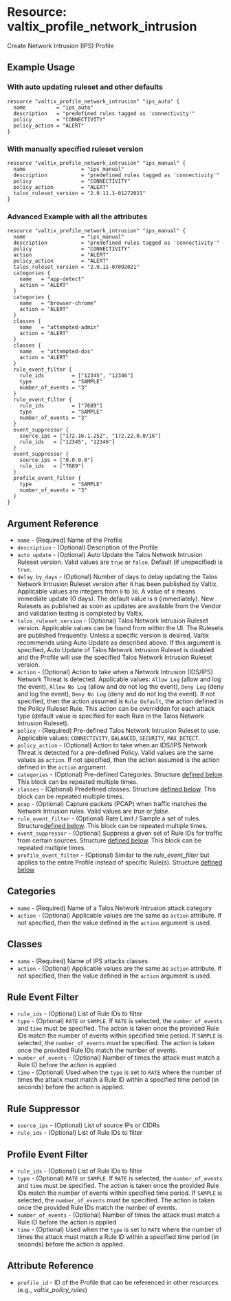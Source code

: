 # Resource: valtix_profile_network_intrusion
Create Network Intrusion (IPS) Profile

## Example Usage

### With auto updating ruleset and other defaults
```hcl
resource "valtix_profile_network_intrusion" "ips_auto" {
  name          = "ips_auto"
  description   = "predefined rules tagged as 'connectivity'"
  policy        = "CONNECTIVITY"
  policy_action = "ALERT"
}
```

### With manually specified ruleset version
```hcl
resource "valtix_profile_network_intrusion" "ips_manual" {
  name                  = "ips_manual"
  description           = "predefined rules tagged as 'connectivity'"
  policy                = "CONNECTIVITY"
  policy_action         = "ALERT"
  talos_ruleset_version = "2.9.11.1-01272021"
}
```

### Advanced Example with all the attributes
```hcl
resource "valtix_profile_network_intrusion" "ips_manual" {
  name                  = "ips_manual"
  description           = "predefined rules tagged as 'connectivity'"
  policy                = "CONNECTIVITY"
  action                = "ALERT"
  policy_action         = "ALERT"
  talos_ruleset_version = "2.9.11-07092021"
  categories {
    name   = "app-detect"
    action = "ALERT"
  }
  categories {
    name   = "browser-chrome"
    action = "ALERT"
  }
  classes {
    name   = "attempted-admin"
    action = "ALERT"
  }
  classes {
    name   = "attempted-dos"
    action = "ALERT"
  }
  rule_event_filter {
    rule_ids         = ["12345", "12346"]
    type             = "SAMPLE"
    number_of_events = "3"
  }
  rule_event_filter {
    rule_ids         = ["7689"]
    type             = "SAMPLE"
    number_of_events = "3"
  }
  event_suppressor {
    source_ips = ["172.16.1.252", "172.22.0.0/16"]
    rule_ids   = ["12345", "12346"]
  }
  event_suppressor {
    source_ips = ["0.0.0.0"]
    rule_ids   = ["7689"]
  }
  profile_event_filter {
    type             = "SAMPLE"
    number_of_events = "3"
  }
}
```

## Argument Reference
* `name` - (Required) Name of the Profile
* `description` - (Optional) Description of the Profile
* `auto_update` - (Optional) Auto Update the Talos Network Intrusion Ruleset version. Valid values are `true` or `false`.  Default (if unspecified) is `true`.
* `delay_by_days` - (Optional) Number of days to delay updating the Talos Network Intrusion Ruleset version after it has been published by Valtix. Applicable values are integers from `0` to `30`.  A value of `0` means immediate update (0 days). The default value is `0` (immediately). New Rulesets as published as soon as updates are available from the Vendor and validation testing is completed by Valtix.
* `talos_ruleset_version` - (Optional) Talos Network Intrusion Ruleset version. Applicable values can be found from within the UI. The Rulesets are published frequently. Unless a specific version is desired, Valtix recommends using Auto Update as described above. If this argument is specified, Auto Update of Talos Network Intrusion Ruleset is disabled and the Profile will use the specified Talos Network Intrusion Ruleset version.
* `action` - (Optional) Action to take when a Network Intrusion (IDS/IPS) Network Threat is detected. Applicable values: `Allow Log` (allow and log the event), `Allow No Log` (allow and do not log the event), `Deny Log` (deny and log the event), `Deny No Log` (deny and do not log the event). If not specified, then the action assumed is `Rule Default`, the action defined in the Policy Ruleset Rule. This action can be overridden for each attack type (default value is specified for each Rule in the Talos Network Intrusion Ruleset).
* `policy` - (Required) Pre-defined Talos Network Intrusion Ruleset to use. Applicable values: `CONNECTIVITY`, `BALANCED`, `SECURITY`, `MAX_DETECT`.
* `policy_action` - (Optional) Action to take when an IDS/IPS Network Threat is detected for a pre-defined Policy. Valid values are the same values as `action`. If not specified, then the action assumed is the action defined in the `action` argument.
* `categories` - (Optional) Pre-defined Categories. Structure [defined below](#categories). This block can be repeated multiple times.
* `classes` - (Optional) Predefined classes. Structure [defined below](#classes). This block can be repeated multiple times.
* `pcap` - (Optional) Capture packets (PCAP) when traffic matches the Network Intrusion rules.  Valid values are *true* or *false*.
* `rule_event_filter` - (Optional) Rate Limit / Sample a set of rules. Structure[defined below](#rule-event-filter). This block can be repeated multiple times.
* `event_suppressor` - (Optional) Suppress a given set of Rule IDs for traffic from certain sources. Structure [defined below](#event-suppressor). This block can be repeated multiple times.
* `profile_event_filter` - (Optional) Similar to the *rule_event_filter* but applies to the entire Profile instead of specific Rule(s).  Structure [defined below](#profile-event-filter)

## Categories
* `name` - (Required) Name of a Talos Network Intrusion attack category
* `action` - (Optional) Applicable values are the same as `action` attribute. If not specified, then the value defined in the `action` argument is used.

## Classes
* `name` - (Required) Name of IPS attacks classes
* `action` - (Optional) Applicable values are the same as `action` attribute. If not specified, then the value defined in the `action` argument is used.

## Rule Event Filter
* `rule_ids` - (Optional) List of Rule IDs to filter
* `type` - (Optional) `RATE` or `SAMPLE`. If `RATE` is selected, the `number_of_events` and `time` must be specified. The action is taken once the provided Rule IDs match the number of events within specified time period.  If `SAMPLE` is selected, the `number_of_events` must be specified.  The action is taken once the provided Rule IDs match the number of events.
* `number_of_events` - (Optional) Number of times the attack must match a Rule ID before the action is applied
* `time` - (Optional) Used when the `type` is set to `RATE` where the number of times the attack must match a Rule ID within a specified time period (in seconds) before the action is applied.

## Rule Suppressor
* `source_ips` - (Optional) List of source IPs or CIDRs
* `rule_ids` - (Optional) List of Rule IDs to filter

## Profile Event Filter
* `rule_ids` - (Optional) List of Rule IDs to filter
* `type` - (Optional) `RATE` or `SAMPLE`. If `RATE` is selected, the `number_of_events` and `time` must be specified. The action is taken once the provided Rule IDs match the number of events within specified time period.  If `SAMPLE` is selected, the `number_of_events` must be specified.  The action is taken once the provided Rule IDs match the number of events.
* `number_of_events` - (Optional) Number of times the attack must match a Rule ID before the action is applied
* `time` - (Optional) Used when the `type` is set to `RATE` where the number of times the attack must match a Rule ID within a specified time period (in seconds) before the action is applied.

## Attribute Reference
* `profile_id` - ID of the Profile that can be referenced in other resources (e.g., *valtix_policy_rules*)